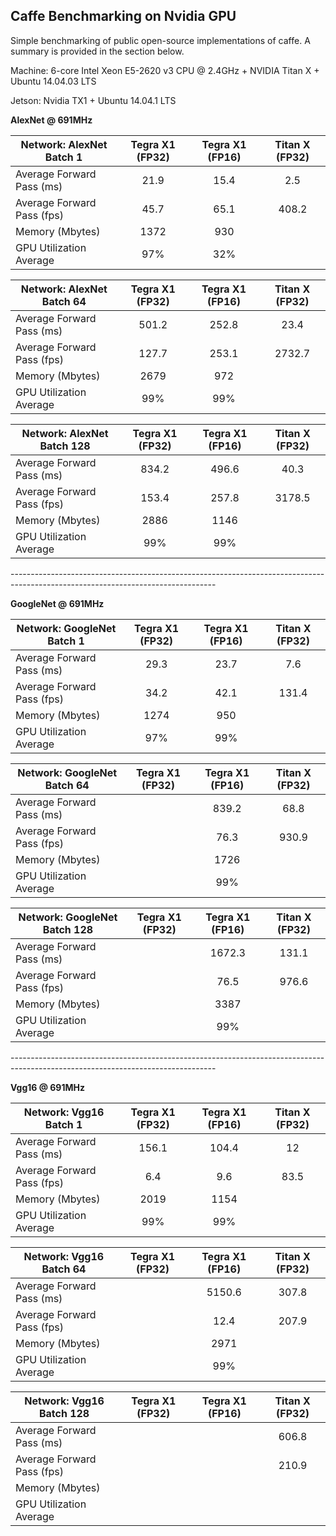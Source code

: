 Caffe Benchmarking on Nvidia GPU
--------------------
Simple benchmarking of public open-source implementations of caffe. A summary is provided in the section below.

Machine: 6-core Intel Xeon E5-2620 v3 CPU @ 2.4GHz + NVIDIA Titan X + Ubuntu 14.04.03 LTS
<p>Jetson: Nvidia TX1 + Ubuntu 14.04.1 LTS</p>

**AlexNet @ 691MHz**

| Network: AlexNet Batch 1     | Tegra X1 (FP32) | Tegra X1 (FP16) | Titan X (FP32) |
| ---------------------------- |:---------------:|:---------------:|:--------------:|
| Average Forward Pass (ms)    | 21.9            | 15.4            | 2.5            |
| Average Forward Pass (fps)   | 45.7            | 65.1            | 408.2          |
| Memory (Mbytes)              | 1372            | 930             |                |
| GPU Utilization Average      | 97%             | 32%             |                |

| Network: AlexNet Batch 64    | Tegra X1 (FP32) | Tegra X1 (FP16) | Titan X (FP32) |
| ---------------------------- |:---------------:|:---------------:|:--------------:|
| Average Forward Pass (ms)    | 501.2           | 252.8           | 23.4           |
| Average Forward Pass (fps)   | 127.7           | 253.1           | 2732.7         |
| Memory (Mbytes)              | 2679            | 972             |                |
| GPU Utilization Average      | 99%             | 99%             |                |

| Network: AlexNet Batch 128   | Tegra X1 (FP32) | Tegra X1 (FP16) | Titan X (FP32) |
| ---------------------------- |:---------------:|:---------------:| :-------------:|
| Average Forward Pass (ms)    | 834.2           | 496.6           | 40.3           |
| Average Forward Pass (fps)   | 153.4           | 257.8           | 3178.5         |
| Memory (Mbytes)              | 2886            | 1146            |                |
| GPU Utilization Average      | 99%             | 99%             |                |

<p>---------------------------------------------------------------------------------------------------------------------------------</p>

**GoogleNet @ 691MHz**

| Network: GoogleNet Batch 1   | Tegra X1 (FP32) | Tegra X1 (FP16) | Titan X (FP32) |
| ---------------------------- |:---------------:|:---------------:|:--------------:|
| Average Forward Pass (ms)    | 29.3            | 23.7            | 7.6            |
| Average Forward Pass (fps)   | 34.2            | 42.1            | 131.4          |
| Memory (Mbytes)              | 1274            | 950             |                |
| GPU Utilization Average      | 97%             | 99%             |                |

| Network: GoogleNet Batch 64  | Tegra X1 (FP32) | Tegra X1 (FP16) | Titan X (FP32) |
| ---------------------------- |:---------------:|:---------------:|:--------------:|
| Average Forward Pass (ms)    |                 | 839.2           | 68.8           |
| Average Forward Pass (fps)   |                 | 76.3            | 930.9          |
| Memory (Mbytes)              |                 | 1726            |                |
| GPU Utilization Average      |                 | 99%             |                |

| Network: GoogleNet Batch 128 | Tegra X1 (FP32) | Tegra X1 (FP16) | Titan X (FP32) |
| ---------------------------- |:---------------:|:---------------:|:--------------:|
| Average Forward Pass (ms)    |                 | 1672.3          | 131.1          |
| Average Forward Pass (fps)   |                 | 76.5            | 976.6          |
| Memory (Mbytes)              |                 | 3387            |                |
| GPU Utilization Average      |                 | 99%             |                |

<p>---------------------------------------------------------------------------------------------------------------------------------</p>

**Vgg16 @ 691MHz**

| Network: Vgg16 Batch 1       | Tegra X1 (FP32) | Tegra X1 (FP16) | Titan X (FP32) |
| ---------------------------- |:---------------:|:---------------:|:--------------:|
| Average Forward Pass (ms)    | 156.1           | 104.4           | 12             |
| Average Forward Pass (fps)   | 6.4             | 9.6             | 83.5           |
| Memory (Mbytes)              | 2019            | 1154            |                |
| GPU Utilization Average      | 99%             | 99%             |                |

| Network: Vgg16 Batch 64      | Tegra X1 (FP32) | Tegra X1 (FP16) | Titan X (FP32) |
| ---------------------------- |:---------------:|:---------------:|:--------------:|
| Average Forward Pass (ms)    |                 | 5150.6          | 307.8          |
| Average Forward Pass (fps)   |                 | 12.4            | 207.9          |
| Memory (Mbytes)              |                 | 2971            |                |
| GPU Utilization Average      |                 | 99%             |                |

| Network: Vgg16 Batch 128     | Tegra X1 (FP32) | Tegra X1 (FP16) | Titan X (FP32) |
| ---------------------------- |:---------------:|:---------------:|:--------------:|
| Average Forward Pass (ms)    |                 |                 | 606.8          |
| Average Forward Pass (fps)   |                 |                 | 210.9          |
| Memory (Mbytes)              |                 |                 |                |
| GPU Utilization Average      |                 |                 |                |

